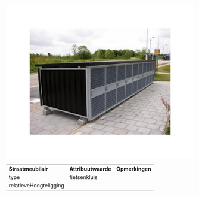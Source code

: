 ![fietsenkluis.jpg](media/f32e7c9f549a22767b6421e8dc540fc0aa1215be.jpg)

|                        |                     |                 |
|------------------------|---------------------|-----------------|
| **Straatmeubilair**    | **Attribuutwaarde** | **Opmerkingen** |
| type                   | fietsenkluis        |                 |
| relatieveHoogteligging |                     |                 |
